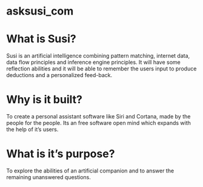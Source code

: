 # asksusi_com

# What is Susi?

Susi is an artificial intelligence combining pattern matching, internet data, data flow principles and inference engine principles. It will have some reflection abilities and it will be able to remember the users input to produce deductions and a personalized feed-back.

# Why is it built?

To create a personal assistant software like Siri and Cortana, made by the people for the people. Its an free software open mind which expands with the help of it’s users.

# What is it’s purpose?

To explore the abilities of an artificial companion and to answer the remaining unanswered questions.
